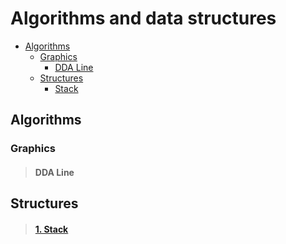 # Algorithms and data structures
* [Algorithms](#algorithms)
  * [Graphics](#graphics)
    * [DDA Line](#dda-line)
  * [Structures](#structures)
    * [Stack](#1-stack)
## Algorithms
### Graphics
> #### DDA Line

## Structures
> #### [1. Stack](https://github.com/bushuevda/Algorithms-and-data-structures/blob/main/structures/stack "Всплывающая подсказка")

